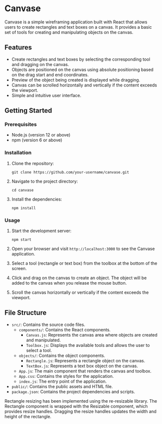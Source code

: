 # Canvase

Canvase is a simple wireframing application built with React that allows users to create rectangles and text boxes on a canvas. It provides a basic set of tools for creating and manipulating objects on the canvas.

## Features

- Create rectangles and text boxes by selecting the corresponding tool and dragging on the canvas.
- Objects are positioned on the canvas using absolute positioning based on the drag start and end coordinates.
- Preview of the object being created is displayed while dragging.
- Canvas can be scrolled horizontally and vertically if the content exceeds the viewport.
- Simple and intuitive user interface.

## Getting Started

### Prerequisites

- Node.js (version 12 or above)
- npm (version 6 or above)

### Installation

1. Clone the repository:

   ```
   git clone https://github.com/your-username/canvase.git
   ```

2. Navigate to the project directory:

   ```
   cd canvase
   ```

3. Install the dependencies:

   ```
   npm install
   ```

### Usage

1. Start the development server:

   ```
   npm start
   ```

2. Open your browser and visit `http://localhost:3000` to see the Canvase application.

3. Select a tool (rectangle or text box) from the toolbox at the bottom of the screen.

4. Click and drag on the canvas to create an object. The object will be added to the canvas when you release the mouse button.

5. Scroll the canvas horizontally or vertically if the content exceeds the viewport.

## File Structure

- `src/`: Contains the source code files.
  - `components/`: Contains the React components.
    - `Canvas.js`: Represents the canvas area where objects are created and manipulated.
    - `Toolbox.js`: Displays the available tools and allows the user to select a tool.
  - `objects/`: Contains the object components.
    - `Rectangle.js`: Represents a rectangle object on the canvas.
    - `TextBox.js`: Represents a text box object on the canvas.
  - `App.js`: The main component that renders the canvas and toolbox.
  - `App.css`: Contains the styles for the application.
  - `index.js`: The entry point of the application.
- `public/`: Contains the public assets and HTML file.
- `package.json`: Contains the project dependencies and scripts.

Rectangle resizing has been implemented using the re-resizable library. The Rectangle component is wrapped with the Resizable component, which provides resize handles. Dragging the resize handles updates the width and height of the rectangle.